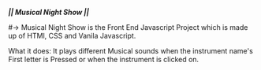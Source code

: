 *****|| Musical Night Show ||*****

#-> Musical Night Show is the Front End Javascript Project which is made up of HTMl, CSS and Vanila Javascript.

What it does: It plays different Musical sounds when the instrument name's First letter is Pressed or when the instrument is clicked on.
